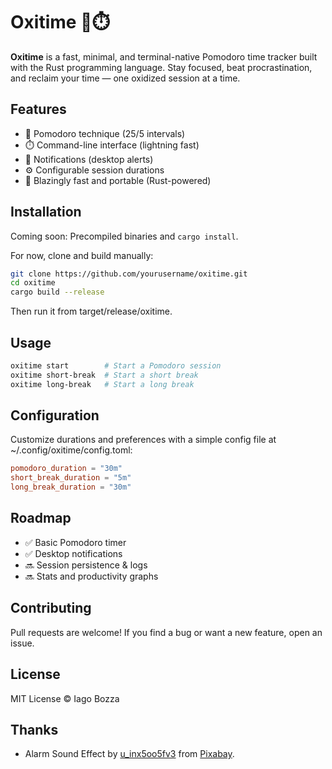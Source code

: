 # Oxitime 🦀⏱️

**Oxitime** is a fast, minimal, and terminal-native Pomodoro time tracker built
with the Rust programming language. Stay focused, beat procrastination, and
reclaim your time — one oxidized session at a time.

## Features

- 🍅 Pomodoro technique (25/5 intervals)
- ⏱️ Command-line interface (lightning fast)
- 🔔 Notifications (desktop alerts)
- ⚙️ Configurable session durations
- 🦀 Blazingly fast and portable (Rust-powered)

## Installation

Coming soon: Precompiled binaries and `cargo install`.

For now, clone and build manually:

```bash
git clone https://github.com/yourusername/oxitime.git
cd oxitime
cargo build --release
```

Then run it from target/release/oxitime.

## Usage

```bash
oxitime start        # Start a Pomodoro session
oxitime short-break  # Start a short break
oxitime long-break   # Start a long break
```

## Configuration

Customize durations and preferences with a simple config file at
~/.config/oxitime/config.toml:

```toml
pomodoro_duration = "30m" 
short_break_duration = "5m" 
long_break_duration = "30m" 
```

## Roadmap

- ✅ Basic Pomodoro timer
- ✅ Desktop notifications
- 🔜 Session persistence & logs
- 🔜 Stats and productivity graphs

## Contributing

Pull requests are welcome! If you find a bug or want a new feature, open an issue.

## License

MIT License © Iago Bozza

## Thanks

- Alarm Sound Effect by <a href="https://pixabay.com/users/u_inx5oo5fv3-49729779/?utm_source=link-attribution&utm_medium=referral&utm_campaign=music&utm_content=327234">u_inx5oo5fv3</a> from <a href="https://pixabay.com/sound-effects//?utm_source=link-attribution&utm_medium=referral&utm_campaign=music&utm_content=327234">Pixabay</a>.
